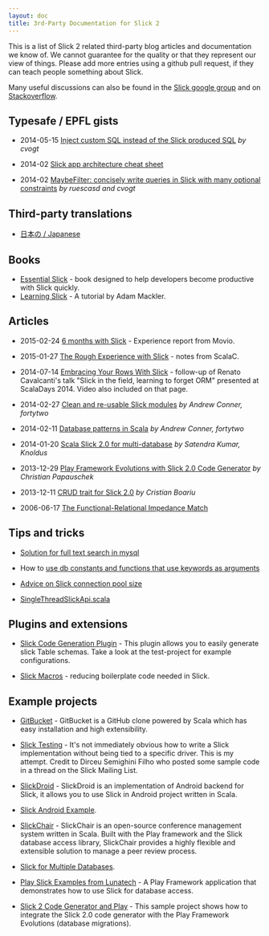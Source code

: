 ```yaml
---
layout: doc
title: 3rd-Party Documentation for Slick 2
---
```


This is a list of Slick 2 related third-party blog articles and documentation we know of.
We cannot guarantee for the quality or that they represent our view of things.
Please add more entries using a github pull request, if they can teach people something about Slick.

Many useful discussions can also be found in the [Slick google group](https://groups.google.com/forum/#!forum/scalaquery)
and on [Stackoverflow](http://stackoverflow.com/questions/tagged/slick).

## Typesafe / EPFL gists

- 2014-05-15 [Inject custom SQL instead of the Slick produced SQL](https://gist.github.com/cvogt/d9049c63fc395654c4b4) *by cvogt*

- 2014-02 [Slick app architecture cheat sheet](https://gist.github.com/cvogt/9239494)

- 2014-02 [MaybeFilter: concisely write queries in Slick with many optional constraints](https://gist.github.com/cvogt/9193220) *by ruescasd and cvogt*

## Third-party translations

- [日本の / Japanese](https://github.com/krrrr38/slick-doc-ja)

## Books

* [Essential Slick](http://underscore.io/books/essential-slick/) - book designed to help developers become productive with Slick quickly.
* [Learning Slick](https://mackler.org/LearningSlick2/) - A tutorial by Adam Mackler.

## Articles

- 2015-02-24 [6 months with Slick](http://movio.co/blog/6-months-slick/) - Experience report from Movio.

- 2015-01-27 [The Rough Experience with Slick](http://blog.scalac.io/2015/01/27/rough-experience-with-slick.html) - notes from ScalaC.

- 2014-07-14 [Embracing Your Rows With Slick](http://www.strongtyped.io/blog/2014/07/18/embracing-your-rows-with-slick/) - follow-up of Renato Cavalcanti's talk "Slick in the field, learning to forget ORM" presented at ScalaDays 2014. Video also included on that page.

- 2014-02-27 [Clean and re-usable Slick modules](http://eng.42go.com/clean-and-re-usable-slick-modules/) *by Andrew Conner, fortytwo*

- 2014-02-11 [Database patterns in Scala](http://eng.42go.com/database-patterns-in-scala/) *by Andrew Conner, fortytwo*

- 2014-01-20 [Scala Slick 2.0 for multi-database](http://blog.knoldus.com/2014/01/20/scala-slick-2-0-for-multi-database/) *by Satendra Kumar, Knoldus*

- 2013-12-29 [Play Framework Evolutions with Slick 2.0 Code Generator](http://blog.papauschek.com/2013/12/play-framework-evolutions-slick-2-0-code-generator/) *by Christian Papauschek*

- 2013-12-11 [CRUD trait for Slick 2.0](http://crisdev.wordpress.com/2013/12/11/crud-trait-for-slick-2-0/) *by Cristian Boariu*

- 2006-06-17 [The Functional-Relational Impedance Match](http://blog.enfranchisedmind.com/2006/06/the-functional-relational-impedance-match/)

## Tips and tricks

- [Solution for full text search in mysql](https://groups.google.com/forum/?utm_medium=email&utm_source=footer#!msg/scalaquery/J69iImyT3nE/pPlm_gfjvhsJ)

- How to [use db constants and functions that use keywords as arguments](https://groups.google.com/forum/?utm_medium=email&utm_source=footer#!msg/scalaquery/w7DpCLzoo0E/0QlhqKKOqksJ)

- [Advice on Slick connection pool size](https://groups.google.com/forum/#!msg/scalaquery/-mwrq3KHdCM/dG9HVZBMcNMJ)

- [SingleThreadSlickApi.scala](https://gist.github.com/timcharper/037fb54fd788d42ad94f)

## Plugins and extensions

- [Slick Code Generation Plugin](https://github.com/muuki88/sbt-slick) - This plugin allows you to easily generate slick Table schemas. Take a look at the test-project for example configurations.

- [Slick Macros](https://github.com/ebiznext/slick-macros) - reducing boilerplate code needed in Slick.


## Example projects


- [GitBucket](https://github.com/gitbucket/gitbucket) - GitBucket is a GitHub clone powered by Scala which has easy installation and high extensibility.

- [Slick Testing](https://github.com/drstevens/slick-testing) - It's not immediately obvious how to write a Slick implementation without being tied to a specific driver. This is my attempt. Credit to Dirceu Semighini Filho who posted some sample code in a thread on the Slick Mailing List.

- [SlickDroid](https://github.com/zbsz/slickdroid) - SlickDroid is an implementation of Android backend for Slick, it allows you to use Slick in Android project written in Scala.

- [Slick Android Example](https://github.com/pulsation/slick-android-example).

- [SlickChair](https://github.com/SlickChair/SlickChair) - SlickChair is an open-source conference management system written in Scala. Built with the Play framework and the Slick database access library, SlickChair provides a highly flexible and extensible solution to manage a peer review process.

- [Slick for Multiple Databases](https://github.com/satendrakumar06/slickformultipledatabases).

- [Play Slick Examples from Lunatech](https://github.com/lunatech-labs/play-slick-examples) - A Play Framework application that demonstrates how to use Slick for database access.

- [Slick 2 Code Generator and Play](https://github.com/papauschek/play-slick-evolutions) - This sample project shows how to integrate the Slick 2.0 code generator with the Play Framework Evolutions (database migrations).

